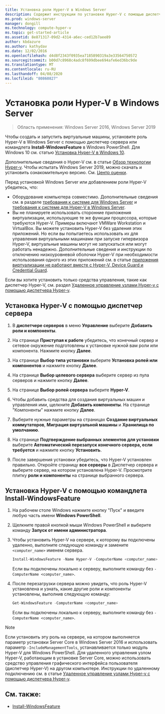 ```yaml
---
title: Установка роли Hyper-V в Windows Server
description: Содержит инструкции по установке Hyper-V с помощью диспетчер сервера или Windows PowerShell.
ms.prod: windows-server
manager: dongill
ms.technology: compute-hyper-v
ms.topic: get-started-article
ms.assetid: 8e871317-09d2-4314-a6ec-ced12b7aee89
author: kbdazure
ms.author: kathydav
ms.date: 12/02/2016
ms.openlocfilehash: d4d8f2343f0935ea7185890319a3e33564750572
ms.sourcegitcommit: b00d7c8968c4adc8f699dbee694afe6ed36bc9de
ms.translationtype: MT
ms.contentlocale: ru-RU
ms.lasthandoff: 04/08/2020
ms.locfileid: "80860827"
---
```

# <a name="install-the-hyper-v-role-on-windows-server"></a>Установка роли Hyper-V в Windows Server

>Область применения: Windows Server 2016, Windows Server 2019
  
Чтобы создать и запустить виртуальные машины, установите роль Hyper-V в Windows Server с помощью диспетчер сервера или командлета **Install-WindowsFeature** в Windows PowerShell. Для Windows 10 см. статью [Установка Hyper-V в Windows 10](https://docs.microsoft.com/virtualization/hyper-v-on-windows/quick-start/enable-hyper-v).

Дополнительные сведения о Hyper-V см. в статье [Обзор технологии Hyper-v](../Hyper-V-Technology-Overview.md). Чтобы испытать Windows Server 2019, можно скачать и установить ознакомительную версию. См. [Центр оценки](https://www.microsoft.com/evalcenter/evaluate-windows-server-2019).

Перед установкой Windows Server или добавлением роли Hyper-V убедитесь, что:
- Оборудование компьютера совместимо. Дополнительные сведения см. в разделе [требования к системе для Windows Server](../../../get-started/System-Requirements.md) и [требования к системе для Hyper-V в Windows Server](../System-requirements-for-Hyper-V-on-Windows.md).
- Вы не планируете использовать сторонние приложения виртуализации, использующие те же функции процессора, которые требуются Hyper-V. Примеры включают VMWare Workstation и VirtualBox. Вы можете установить Hyper-V без удаления этих приложений. Но если вы попытаетесь использовать их для управления виртуальными машинами при запуске гипервизора Hyper-V, виртуальные машины могут не запускаться или могут работать ненадежно. Дополнительные сведения и инструкции по отключению низкоуровневой оболочки Hyper-V при необходимости использования одного из этих приложений см. в статье [приложения виртуализации не работают вместе с Hyper-V, Device Guard и Credential Guard](https://support.microsoft.com/help/3204980/virtualization-applications-do-not-work-together-with-hyper-v-device-g).

Если вы хотите установить только средства управления, такие как диспетчер Hyper-V, см. раздел [Удаленное управление узлами Hyper-v с помощью диспетчера Hyper-v](../Manage/Remotely-manage-Hyper-V-hosts.md).
  
## <a name="install-hyper-v-by-using-server-manager"></a>Установка Hyper-V с помощью диспетчер сервера  
  
1. В **диспетчере серверов** в меню **Управление** выберите **Добавить роли и компоненты**.  
  
2. На странице **Приступая к работе** убедитесь, что конечный сервер и сетевое окружение подготовлены к установке нужной вам роли или компонента. Нажмите кнопку **Далее**.  
  
3. На странице **Выбор типа установки** выберите **Установка ролей или компонентов** и нажмите кнопку **Далее**.  
  
4. На странице **Выбор целевого сервера** выберите сервер из пула серверов и нажмите кнопку **Далее**.  
  
5. На странице **Выбор ролей сервера** выберите **Hyper-V**.  
  
6. Чтобы добавить средства для создания виртуальных машин и управления ими, щелкните **Добавить компоненты**. На странице "Компоненты" нажмите кнопку **Далее**.  
  
7. Выберите нужные параметры на страницах **Создание виртуальных коммутаторов**, **Миграция виртуальной машины** и **Хранилища по умолчанию**.  
  
8. На странице **Подтверждение выбранных элементов для установки** выберите **Автоматический перезапуск конечного сервера, если требуется** и нажмите кнопку **Установить**.  
  
9. После завершения установки убедитесь, что Hyper-V установлен правильно. Откройте страницу **все серверы** в Диспетчер сервера и выберите сервер, на котором установлена Hyper-V. Просмотрите плитку **роли и компоненты** на странице выбранного сервера.  
  
## <a name="install-hyper-v-by-using-the-install-windowsfeature-cmdlet"></a>Установка Hyper-V с помощью командлета Install-WindowsFeature  
  
1. На рабочем столе Windows нажмите кнопку "Пуск" и введите любую часть имени **Windows PowerShell**.  
  
2. Щелкните правой кнопкой мыши Windows PowerShell и выберите команду **Запуск от имени администратора**.  
  
3. Чтобы установить Hyper-V на сервере, к которому вы подключены удаленно, выполните следующую команду и замените `<computer_name>` именем сервера.  
  
    ```powershell
    Install-WindowsFeature -Name Hyper-V -ComputerName <computer_name> -IncludeManagementTools -Restart  
    ```  
  
    Если вы подключены локально к серверу, выполните команду без `-ComputerName <computer_name>`.  
  
4. После перезагрузки сервера можно увидеть, что роль Hyper-V установлена и узнать, какие другие роли и компоненты установлены, выполнив следующую команду:  
  
    ```powershell
    Get-WindowsFeature -ComputerName <computer_name>  
    ```  
  
    Если вы подключены локально к серверу, выполните команду без `-ComputerName <computer_name>`.  
  
> [!NOTE]  
> Если установить эту роль на сервере, на котором выполняется параметр установки Server Core в Windows Server 2016 и использовать параметр `-IncludeManagementTools`, устанавливается только модуль Hyper-V для Windows PowerShell. Для удаленного управления узлом Hyper-V, работающим в установке Server Core, можно использовать средство управления графического интерфейса пользователя (диспетчер Hyper-V) на другом компьютере. Инструкции по удаленному подключению см. в статье [Удаленное управление узлами Hyper-v с помощью диспетчера Hyper-v](../Manage/Remotely-manage-Hyper-V-hosts.md).  
  
## <a name="see-also"></a>См. также:  
  
- [Install-WindowsFeature](https://docs.microsoft.com/powershell/module/Microsoft.Windows.ServerManager.Migration/Install-WindowsFeature)  
